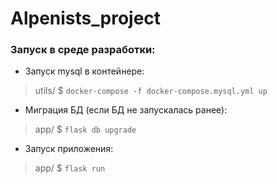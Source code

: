 # Alpenists_project

### Запуск в среде разработки:
- Запуск mysql в контейнере:
> utils/ $ `docker-compose -f docker-compose.mysql.yml up` 
- Миграция БД (если БД не запускалась ранее):
> app/ $ `flask db upgrade`
- Запуск приложения:
> app/ $ `flask run`

